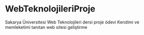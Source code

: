 # WebTeknolojileriProje
Sakarya Üniversitesi Web Teknolojileri dersi proje ödevi
Kendimi ve memleketimi tanıtan web sitesi geliştirme
